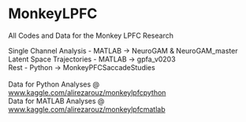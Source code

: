 # MonkeyLPFC
All Codes and Data for the Monkey LPFC Research

Single Channel Analysis - MATLAB -> NeuroGAM & NeuroGAM_master
<br>Latent Space Trajectories - MATLAB -> gpfa_v0203
<br>Rest - Python -> MonkeyPFCSaccadeStudies
<br><br>Data for Python Analyses @ www.kaggle.com/alirezarouz/monkeylpfcpython
<br>Data for MATLAB Analyses @ www.kaggle.com/alirezarouz/monkeylpfcmatlab
